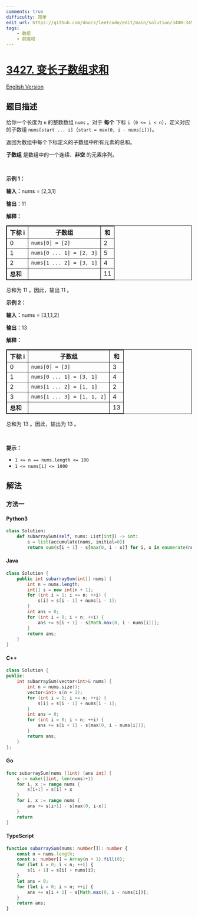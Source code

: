 ```yaml
---
comments: true
difficulty: 简单
edit_url: https://github.com/doocs/leetcode/edit/main/solution/3400-3499/3427.Sum%20of%20Variable%20Length%20Subarrays/README.md
tags:
    - 数组
    - 前缀和
---
```


<!-- problem:start -->

# [3427. 变长子数组求和](https://leetcode.cn/problems/sum-of-variable-length-subarrays)

[English Version](/solution/3400-3499/3427.Sum%20of%20Variable%20Length%20Subarrays/README_EN.md)

## 题目描述

<!-- description:start -->

<p>给你一个长度为 <code>n</code>&nbsp;的整数数组&nbsp;<code>nums</code>&nbsp;。对于 <strong>每个</strong> 下标&nbsp;<code>i</code>（<code>0 &lt;= i &lt; n</code>），定义对应的子数组&nbsp;<code>nums[start ... i]</code>（<code>start = max(0, i - nums[i])</code>）。</p>

<p>返回为数组中每个下标定义的子数组中所有元素的总和。</p>
<strong>子数组</strong>&nbsp;是数组中的一个连续、<strong>非空</strong> 的元素序列。

<p>&nbsp;</p>

<p><b>示例 1：</b></p>

<div class="example-block">
<p><b>输入：</b><span class="example-io">nums = [2,3,1]</span></p>

<p><span class="example-io"><b>输出：</b>11</span></p>

<p><b>解释：</b></p>

<table style="border: 1px solid black;">
	<tbody>
		<tr>
			<th style="border: 1px solid black;">下标 i</th>
			<th style="border: 1px solid black;">子数组</th>
			<th style="border: 1px solid black;">和</th>
		</tr>
		<tr>
			<td style="border: 1px solid black;">0</td>
			<td style="border: 1px solid black;"><code>nums[0] = [2]</code></td>
			<td style="border: 1px solid black;">2</td>
		</tr>
		<tr>
			<td style="border: 1px solid black;">1</td>
			<td style="border: 1px solid black;"><code>nums[0 ... 1] = [2, 3]</code></td>
			<td style="border: 1px solid black;">5</td>
		</tr>
		<tr>
			<td style="border: 1px solid black;">2</td>
			<td style="border: 1px solid black;"><code>nums[1 ... 2] = [3, 1]</code></td>
			<td style="border: 1px solid black;">4</td>
		</tr>
		<tr>
			<td style="border: 1px solid black;"><b>总和</b></td>
			<td style="border: 1px solid black;">&nbsp;</td>
			<td style="border: 1px solid black;">11</td>
		</tr>
	</tbody>
</table>

<p>总和为 11 。因此，输出 11 。</p>
</div>

<p><b>示例 2：</b></p>

<div class="example-block">
<p><span class="example-io"><b>输入：</b>nums = [3,1,1,2]</span></p>

<p><span class="example-io"><b>输出：</b>13</span></p>

<p><b>解释：</b></p>

<table style="border: 1px solid black;">
	<tbody>
		<tr>
			<th style="border: 1px solid black;">下标 i</th>
			<th style="border: 1px solid black;">子数组</th>
			<th style="border: 1px solid black;">和</th>
		</tr>
		<tr>
			<td style="border: 1px solid black;">0</td>
			<td style="border: 1px solid black;"><code>nums[0] = [3]</code></td>
			<td style="border: 1px solid black;">3</td>
		</tr>
		<tr>
			<td style="border: 1px solid black;">1</td>
			<td style="border: 1px solid black;"><code>nums[0 ... 1] = [3, 1]</code></td>
			<td style="border: 1px solid black;">4</td>
		</tr>
		<tr>
			<td style="border: 1px solid black;">2</td>
			<td style="border: 1px solid black;"><code>nums[1 ... 2] = [1, 1]</code></td>
			<td style="border: 1px solid black;">2</td>
		</tr>
		<tr>
			<td style="border: 1px solid black;">3</td>
			<td style="border: 1px solid black;"><code>nums[1 ... 3] = [1, 1, 2]</code></td>
			<td style="border: 1px solid black;">4</td>
		</tr>
		<tr>
			<td style="border: 1px solid black;"><b>总和</b></td>
			<td style="border: 1px solid black;">&nbsp;</td>
			<td style="border: 1px solid black;">13</td>
		</tr>
	</tbody>
</table>

<p>总和为 13 。因此，输出为 13 。</p>
</div>

<p>&nbsp;</p>

<p><strong>提示：</strong></p>

<ul>
	<li><code>1 &lt;= n == nums.length &lt;= 100</code></li>
	<li><code>1 &lt;= nums[i] &lt;= 1000</code></li>
</ul>

<!-- description:end -->

## 解法

<!-- solution:start -->

### 方法一

<!-- tabs:start -->

#### Python3

```python
class Solution:
    def subarraySum(self, nums: List[int]) -> int:
        s = list(accumulate(nums, initial=0))
        return sum(s[i + 1] - s[max(0, i - x)] for i, x in enumerate(nums))
```

#### Java

```java
class Solution {
    public int subarraySum(int[] nums) {
        int n = nums.length;
        int[] s = new int[n + 1];
        for (int i = 1; i <= n; ++i) {
            s[i] = s[i - 1] + nums[i - 1];
        }
        int ans = 0;
        for (int i = 0; i < n; ++i) {
            ans += s[i + 1] - s[Math.max(0, i - nums[i])];
        }
        return ans;
    }
}
```

#### C++

```cpp
class Solution {
public:
    int subarraySum(vector<int>& nums) {
        int n = nums.size();
        vector<int> s(n + 1);
        for (int i = 1; i <= n; ++i) {
            s[i] = s[i - 1] + nums[i - 1];
        }
        int ans = 0;
        for (int i = 0; i < n; ++i) {
            ans += s[i + 1] - s[max(0, i - nums[i])];
        }
        return ans;
    }
};
```

#### Go

```go
func subarraySum(nums []int) (ans int) {
	s := make([]int, len(nums)+1)
	for i, x := range nums {
		s[i+1] = s[i] + x
	}
	for i, x := range nums {
		ans += s[i+1] - s[max(0, i-x)]
	}
	return
}
```

#### TypeScript

```ts
function subarraySum(nums: number[]): number {
    const n = nums.length;
    const s: number[] = Array(n + 1).fill(0);
    for (let i = 0; i < n; ++i) {
        s[i + 1] = s[i] + nums[i];
    }
    let ans = 0;
    for (let i = 0; i < n; ++i) {
        ans += s[i + 1] - s[Math.max(0, i - nums[i])];
    }
    return ans;
}
```

<!-- tabs:end -->

<!-- solution:end -->

<!-- problem:end -->
